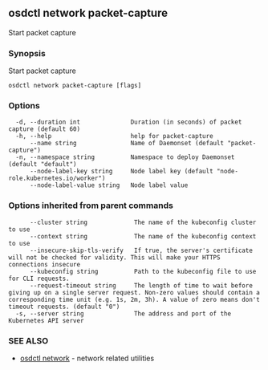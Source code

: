 ## osdctl network packet-capture

Start packet capture

### Synopsis

Start packet capture

```
osdctl network packet-capture [flags]
```

### Options

```
  -d, --duration int              Duration (in seconds) of packet capture (default 60)
  -h, --help                      help for packet-capture
      --name string               Name of Daemonset (default "packet-capture")
  -n, --namespace string          Namespace to deploy Daemonset (default "default")
      --node-label-key string     Node label key (default "node-role.kubernetes.io/worker")
      --node-label-value string   Node label value
```

### Options inherited from parent commands

```
      --cluster string             The name of the kubeconfig cluster to use
      --context string             The name of the kubeconfig context to use
      --insecure-skip-tls-verify   If true, the server's certificate will not be checked for validity. This will make your HTTPS connections insecure
      --kubeconfig string          Path to the kubeconfig file to use for CLI requests.
      --request-timeout string     The length of time to wait before giving up on a single server request. Non-zero values should contain a corresponding time unit (e.g. 1s, 2m, 3h). A value of zero means don't timeout requests. (default "0")
  -s, --server string              The address and port of the Kubernetes API server
```

### SEE ALSO

* [osdctl network](osdctl_network.md)	 - network related utilities

